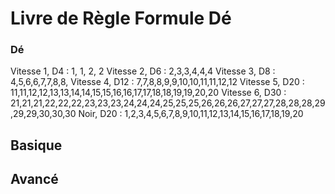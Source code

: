 # Livre de Règle Formule Dé
### Dé
Vitesse 1, D4 : 1, 1, 2, 2
Vitesse 2, D6 : 2,3,3,4,4,4
Vitesse 3, D8 : 4,5,6,6,7,7,8,8,
Vitesse 4, D12 : 7,7,8,8,9,9,10,10,11,11,12,12
Vitesse 5, D20 : 11,11,12,12,13,13,14,14,15,15,16,16,17,17,18,18,19,19,20,20
Vitesse 6, D30 : 21,21,21,22,22,22,23,23,23,24,24,24,25,25,25,26,26,26,27,27,27,28,28,28,29,29,29,30,30,30
Noir, D20 : 1,2,3,4,5,6,7,8,9,10,11,12,13,14,15,16,17,18,19,20
## Basique



## Avancé

